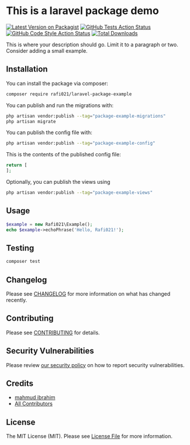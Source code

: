 # This is a laravel package demo

[![Latest Version on Packagist](https://img.shields.io/packagist/v/rafi021/laravel-package-example.svg?style=flat-square)](https://packagist.org/packages/rafi021/laravel-package-example)
[![GitHub Tests Action Status](https://img.shields.io/github/actions/workflow/status/rafi021/laravel-package-example/run-tests.yml?branch=main&label=tests&style=flat-square)](https://github.com/rafi021/laravel-package-example/actions?query=workflow%3Arun-tests+branch%3Amain)
[![GitHub Code Style Action Status](https://img.shields.io/github/actions/workflow/status/rafi021/laravel-package-example/fix-php-code-style-issues.yml?branch=main&label=code%20style&style=flat-square)](https://github.com/rafi021/laravel-package-example/actions?query=workflow%3A"Fix+PHP+code+style+issues"+branch%3Amain)
[![Total Downloads](https://img.shields.io/packagist/dt/rafi021/laravel-package-example.svg?style=flat-square)](https://packagist.org/packages/rafi021/laravel-package-example)

This is where your description should go. Limit it to a paragraph or two. Consider adding a small example.

## Installation

You can install the package via composer:

```bash
composer require rafi021/laravel-package-example
```

You can publish and run the migrations with:

```bash
php artisan vendor:publish --tag="package-example-migrations"
php artisan migrate
```

You can publish the config file with:

```bash
php artisan vendor:publish --tag="package-example-config"
```

This is the contents of the published config file:

```php
return [
];
```

Optionally, you can publish the views using

```bash
php artisan vendor:publish --tag="package-example-views"
```

## Usage

```php
$example = new Rafi021\Example();
echo $example->echoPhrase('Hello, Rafi021!');
```

## Testing

```bash
composer test
```

## Changelog

Please see [CHANGELOG](CHANGELOG.md) for more information on what has changed recently.

## Contributing

Please see [CONTRIBUTING](CONTRIBUTING.md) for details.

## Security Vulnerabilities

Please review [our security policy](../../security/policy) on how to report security vulnerabilities.

## Credits

- [mahmud ibrahim](https://github.com/rafi021)
- [All Contributors](../../contributors)

## License

The MIT License (MIT). Please see [License File](LICENSE.md) for more information.
